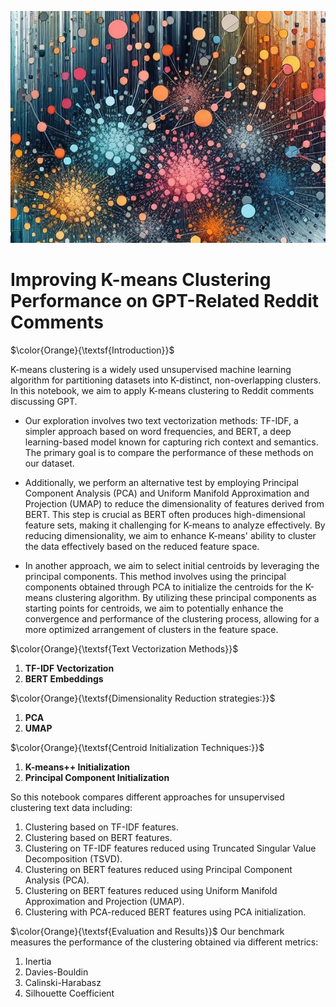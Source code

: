 
![Example Image](images/sample.jpg)
# Improving K-means Clustering Performance on GPT-Related Reddit Comments

$\color{Orange}{\textsf{Introduction}}$

K-means clustering is a widely used unsupervised machine learning algorithm for partitioning datasets into K-distinct, non-overlapping clusters. In this notebook, we aim to apply K-means clustering to Reddit comments discussing GPT.

- Our exploration involves two text vectorization methods: TF-IDF, a simpler approach based on word frequencies, and BERT, a deep learning-based model known for capturing rich context and semantics. The primary goal is to compare the performance of these methods on our dataset.

- Additionally, we perform an alternative test by employing Principal Component Analysis (PCA) and Uniform Manifold Approximation and Projection (UMAP) to reduce the dimensionality of features derived from BERT. This step is crucial as BERT often produces high-dimensional feature sets, making it challenging for K-means to analyze effectively. By reducing dimensionality, we aim to enhance K-means' ability to cluster the data effectively based on the reduced feature space.

- In another approach, we aim to select initial centroids by leveraging the principal components. This method involves using the principal components obtained through PCA to initialize the centroids for the K-means clustering algorithm. By utilizing these principal components as starting points for centroids, we aim to potentially enhance the convergence and performance of the clustering process, allowing for a more optimized arrangement of clusters in the feature space.

$\color{Orange}{\textsf{Text Vectorization Methods}}$

1. **TF-IDF Vectorization**
2. **BERT Embeddings**

$\color{Orange}{\textsf{Dimensionality Reduction strategies:}}$
1. **PCA**
2. **UMAP**

$\color{Orange}{\textsf{Centroid Initialization Techniques:}}$
1. **K-means++ Initialization**
2. **Principal Component Initialization**

So this notebook compares different approaches for unsupervised clustering text data including:

1. Clustering based on TF-IDF features.
2. Clustering based on BERT features.
3. Clustering on TF-IDF features reduced using Truncated Singular Value Decomposition (TSVD).
4. Clustering on BERT features reduced using Principal Component Analysis (PCA).
5. Clustering on BERT features reduced using Uniform Manifold Approximation and Projection (UMAP).
6. Clustering with PCA-reduced BERT features using PCA initialization.

$\color{Orange}{\textsf{Evaluation and Results}}$
Our benchmark measures the performance of the clustering obtained via different metrics:
1. Inertia
2. Davies-Bouldin
3. Calinski-Harabasz
4. Silhouette Coefficient
